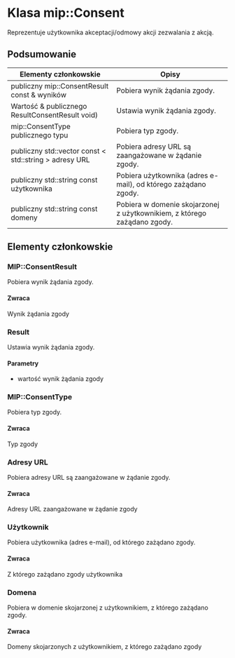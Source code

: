 # <a name="class-mipconsent"></a>Klasa mip::Consent 
Reprezentuje użytkownika akceptacji/odmowy akcji zezwalania z akcją.
## <a name="summary"></a>Podsumowanie
 Elementy członkowskie                        | Opisy                                
--------------------------------|---------------------------------------------
publiczny mip::ConsentResult const & wyników | Pobiera wynik żądania zgody.
Wartość & publicznego ResultConsentResult void) | Ustawia wynik żądania zgody.
mip::ConsentType publicznego typu | Pobiera typ zgody.
publiczny std::vector const < std::string > adresy URL | Pobiera adresy URL są zaangażowane w żądanie zgody.
publiczny std::string const użytkownika | Pobiera użytkownika (adres e-mail), od którego zażądano zgody.
publiczny std::string const domeny | Pobiera w domenie skojarzonej z użytkownikiem, z którego zażądano zgody.
## <a name="members"></a>Elementy członkowskie
### <a name="mipconsentresult"></a>MIP::ConsentResult
Pobiera wynik żądania zgody.
#### <a name="returns"></a>Zwraca
Wynik żądania zgody
### <a name="result"></a>Result
Ustawia wynik żądania zgody.
#### <a name="parameters"></a>Parametry
* wartość wynik żądania zgody
### <a name="mipconsenttype"></a>MIP::ConsentType
Pobiera typ zgody.
#### <a name="returns"></a>Zwraca
Typ zgody
### <a name="urls"></a>Adresy URL
Pobiera adresy URL są zaangażowane w żądanie zgody.
#### <a name="returns"></a>Zwraca
Adresy URL zaangażowane w żądanie zgody
### <a name="user"></a>Użytkownik
Pobiera użytkownika (adres e-mail), od którego zażądano zgody.
#### <a name="returns"></a>Zwraca
Z którego zażądano zgody użytkownika
### <a name="domain"></a>Domena
Pobiera w domenie skojarzonej z użytkownikiem, z którego zażądano zgody.
#### <a name="returns"></a>Zwraca
Domeny skojarzonych z użytkownikiem, z którego zażądano zgody